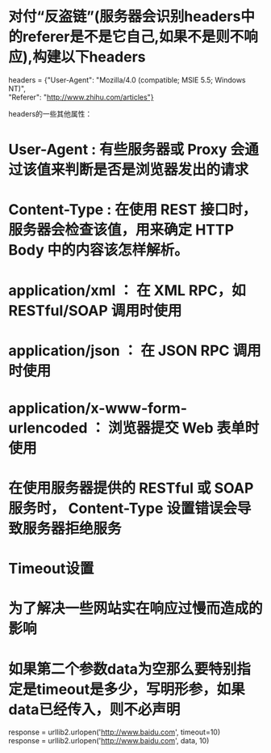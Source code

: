 # 对付“反盗链”(服务器会识别headers中的referer是不是它自己,如果不是则不响应),构建以下headers  
headers = {"User-Agent": "Mozilla/4.0 (compatible; MSIE 5.5; Windows NT)",  
           "Referer": "http://www.zhihu.com/articles"}  


headers的一些其他属性：  
# User-Agent : 有些服务器或 Proxy 会通过该值来判断是否是浏览器发出的请求  
# Content-Type : 在使用 REST 接口时，服务器会检查该值，用来确定 HTTP Body 中的内容该怎样解析。 
# application/xml ： 在 XML RPC，如 RESTful/SOAP 调用时使用 
# application/json ： 在 JSON RPC 调用时使用  
# application/x-www-form-urlencoded ： 浏览器提交 Web 表单时使用  
# 在使用服务器提供的 RESTful 或 SOAP 服务时， Content-Type 设置错误会导致服务器拒绝服务  

# Timeout设置  
# 为了解决一些网站实在响应过慢而造成的影响  
# 如果第二个参数data为空那么要特别指定是timeout是多少，写明形参，如果data已经传入，则不必声明  
response = urllib2.urlopen('http://www.baidu.com', timeout=10)  
response = urllib2.urlopen('http://www.baidu.com', data, 10)  